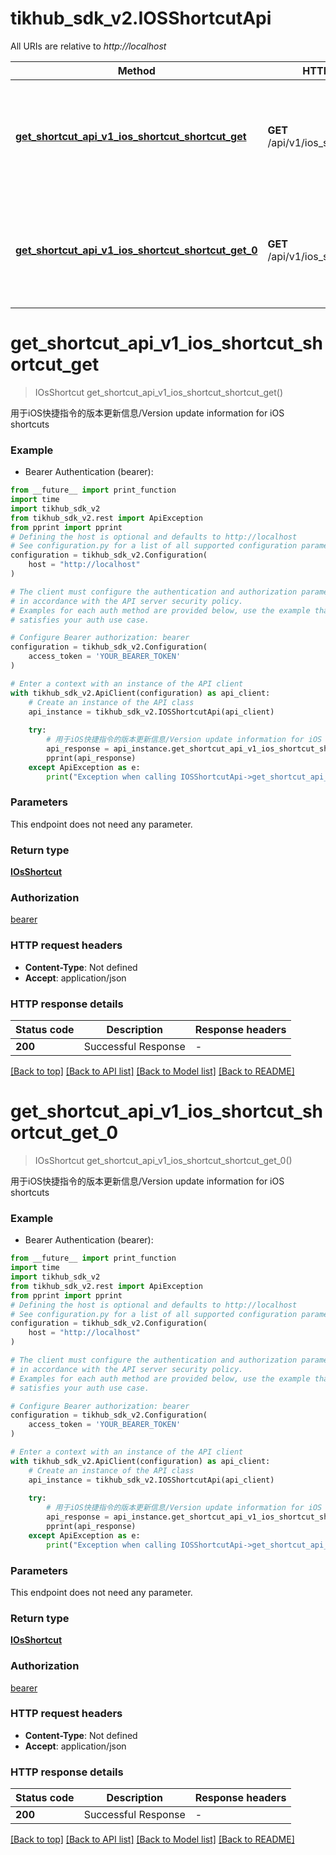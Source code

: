 # tikhub_sdk_v2.IOSShortcutApi

All URIs are relative to *http://localhost*

Method | HTTP request | Description
------------- | ------------- | -------------
[**get_shortcut_api_v1_ios_shortcut_shortcut_get**](IOSShortcutApi.md#get_shortcut_api_v1_ios_shortcut_shortcut_get) | **GET** /api/v1/ios_shortcut/shortcut | 用于iOS快捷指令的版本更新信息/Version update information for iOS shortcuts
[**get_shortcut_api_v1_ios_shortcut_shortcut_get_0**](IOSShortcutApi.md#get_shortcut_api_v1_ios_shortcut_shortcut_get_0) | **GET** /api/v1/ios_shortcut/shortcut | 用于iOS快捷指令的版本更新信息/Version update information for iOS shortcuts


# **get_shortcut_api_v1_ios_shortcut_shortcut_get**
> IOsShortcut get_shortcut_api_v1_ios_shortcut_shortcut_get()

用于iOS快捷指令的版本更新信息/Version update information for iOS shortcuts

### Example

* Bearer Authentication (bearer):
```python
from __future__ import print_function
import time
import tikhub_sdk_v2
from tikhub_sdk_v2.rest import ApiException
from pprint import pprint
# Defining the host is optional and defaults to http://localhost
# See configuration.py for a list of all supported configuration parameters.
configuration = tikhub_sdk_v2.Configuration(
    host = "http://localhost"
)

# The client must configure the authentication and authorization parameters
# in accordance with the API server security policy.
# Examples for each auth method are provided below, use the example that
# satisfies your auth use case.

# Configure Bearer authorization: bearer
configuration = tikhub_sdk_v2.Configuration(
    access_token = 'YOUR_BEARER_TOKEN'
)

# Enter a context with an instance of the API client
with tikhub_sdk_v2.ApiClient(configuration) as api_client:
    # Create an instance of the API class
    api_instance = tikhub_sdk_v2.IOSShortcutApi(api_client)
    
    try:
        # 用于iOS快捷指令的版本更新信息/Version update information for iOS shortcuts
        api_response = api_instance.get_shortcut_api_v1_ios_shortcut_shortcut_get()
        pprint(api_response)
    except ApiException as e:
        print("Exception when calling IOSShortcutApi->get_shortcut_api_v1_ios_shortcut_shortcut_get: %s\n" % e)
```

### Parameters
This endpoint does not need any parameter.

### Return type

[**IOsShortcut**](IOsShortcut.md)

### Authorization

[bearer](../README.md#bearer)

### HTTP request headers

 - **Content-Type**: Not defined
 - **Accept**: application/json

### HTTP response details
| Status code | Description | Response headers |
|-------------|-------------|------------------|
**200** | Successful Response |  -  |

[[Back to top]](#) [[Back to API list]](../README.md#documentation-for-api-endpoints) [[Back to Model list]](../README.md#documentation-for-models) [[Back to README]](../README.md)

# **get_shortcut_api_v1_ios_shortcut_shortcut_get_0**
> IOsShortcut get_shortcut_api_v1_ios_shortcut_shortcut_get_0()

用于iOS快捷指令的版本更新信息/Version update information for iOS shortcuts

### Example

* Bearer Authentication (bearer):
```python
from __future__ import print_function
import time
import tikhub_sdk_v2
from tikhub_sdk_v2.rest import ApiException
from pprint import pprint
# Defining the host is optional and defaults to http://localhost
# See configuration.py for a list of all supported configuration parameters.
configuration = tikhub_sdk_v2.Configuration(
    host = "http://localhost"
)

# The client must configure the authentication and authorization parameters
# in accordance with the API server security policy.
# Examples for each auth method are provided below, use the example that
# satisfies your auth use case.

# Configure Bearer authorization: bearer
configuration = tikhub_sdk_v2.Configuration(
    access_token = 'YOUR_BEARER_TOKEN'
)

# Enter a context with an instance of the API client
with tikhub_sdk_v2.ApiClient(configuration) as api_client:
    # Create an instance of the API class
    api_instance = tikhub_sdk_v2.IOSShortcutApi(api_client)
    
    try:
        # 用于iOS快捷指令的版本更新信息/Version update information for iOS shortcuts
        api_response = api_instance.get_shortcut_api_v1_ios_shortcut_shortcut_get_0()
        pprint(api_response)
    except ApiException as e:
        print("Exception when calling IOSShortcutApi->get_shortcut_api_v1_ios_shortcut_shortcut_get_0: %s\n" % e)
```

### Parameters
This endpoint does not need any parameter.

### Return type

[**IOsShortcut**](IOsShortcut.md)

### Authorization

[bearer](../README.md#bearer)

### HTTP request headers

 - **Content-Type**: Not defined
 - **Accept**: application/json

### HTTP response details
| Status code | Description | Response headers |
|-------------|-------------|------------------|
**200** | Successful Response |  -  |

[[Back to top]](#) [[Back to API list]](../README.md#documentation-for-api-endpoints) [[Back to Model list]](../README.md#documentation-for-models) [[Back to README]](../README.md)

